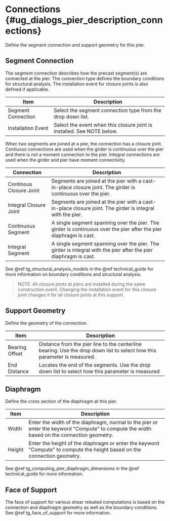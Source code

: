 Connections {#ug_dialogs_pier_description_connections}
==============================================
Define the segment connection and support geometry for this pier.

Segment Connection
------------------
The segment connection describes how the precast segment(s) are connected at the pier. The connection type defines the boundary conditions for structural analysis. The installation event for closure joints is also defined if applicable.

Item | Description
-----|------------
Segment Connection | Select the segment connection type from the drop down list.
Installation Event | Select the event when this closure joint is installed. See NOTE below. 

When two segments are joined at a pier, the connection has a closure joint. Contiuous connections are used when the girder is continuous over the pier and there is not a moment connection to the pier. Integral connections are used when the girder and pier have moment connectivity.

Connection | Description
-----------|------------
Continous Closure Joint | Segments are joined at the pier with a cast-in-place closure joint. The girder is continuous over the pier.
Integral Closure Joint | Segments are joined at the pier with a cast-in-place closure joint. The girder is integral with the pier.
Continuous Segment | A single segment spanning over the pier. The girder is continuous over the pier after the pier diaphragm is cast.
Integral Segment | A single segment spanning over the pier. The girder is integral with the pier after the pier diaphragm is cast.

See @ref tg_structural_analysis_models in the @ref technical_guide for more information on boundary conditions and structural analysis.

> NOTE: All closure joints at piers are installed during the same construction event. Changing the installation event for this closure joint changes it for all closure joints at this support. 

Support Geometry
-----------------
Define the geometry of the connection.

Item | Description
-----|-----------
Bearing Offset | Distance from the pier line to the centerline bearing. Use the drop down list to select how this parameter is measured.
End Distance | Locates the end of the segments. Use the drop down list to select how this parameter is measured

Diaphragm
------------
Define the cross section of the diaphragm at this pier.

Item | Description
-----|-----------
Width | Enter the width of the diaphragm, normal to the pier or enter the keyword "Compute" to compute the width based on the connection geometry.
Height | Enter the height of the diaphragm or enter the keyword "Compute" to compute the height based on the connection geometry.

See @ref tg_computing_pier_diaphragm_dimensions in the @ref technical_guide for more information.

Face of Support
-------------------
The face of support for various shear releated computations is based on the connection and diaphragm geometry as well as the boundary conditions. See @ref tg_face_of_support for more information.
